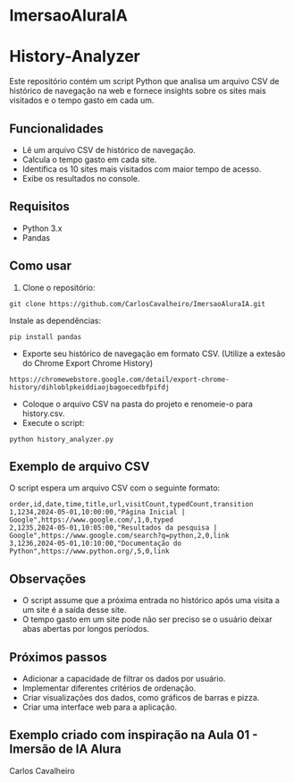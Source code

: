 # ImersaoAluraIA
# History-Analyzer

Este repositório contém um script Python que analisa um arquivo CSV de histórico de navegação na web e fornece insights sobre os sites mais visitados e o tempo gasto em cada um.

## Funcionalidades

* Lê um arquivo CSV de histórico de navegação.
* Calcula o tempo gasto em cada site.
* Identifica os 10 sites mais visitados com maior tempo de acesso.
* Exibe os resultados no console.

## Requisitos

* Python 3.x
* Pandas

## Como usar

1. Clone o repositório: 

```
git clone https://github.com/CarlosCavalheiro/ImersaoAluraIA.git

```

Instale as dependências:

```
pip install pandas

```

* Exporte seu histórico de navegação em formato CSV. (Utilize a extesão do Chrome Export Chrome History)
```
https://chromewebstore.google.com/detail/export-chrome-history/dihloblpkeiddiaojbagoecedbfpifdj
```

* Coloque o arquivo CSV na pasta do projeto e renomeie-o para history.csv.
* Execute o script:

```
python history_analyzer.py

```


## Exemplo de arquivo CSV

O script espera um arquivo CSV com o seguinte formato:

```
order,id,date,time,title,url,visitCount,typedCount,transition
1,1234,2024-05-01,10:00:00,"Página Inicial | Google",https://www.google.com/,1,0,typed
2,1235,2024-05-01,10:05:00,"Resultados da pesquisa | Google",https://www.google.com/search?q=python,2,0,link
3,1236,2024-05-01,10:10:00,"Documentação do Python",https://www.python.org/,5,0,link
```

## Observações
* O script assume que a próxima entrada no histórico após uma visita a um site é a saída desse site.
* O tempo gasto em um site pode não ser preciso se o usuário deixar abas abertas por longos períodos.

## Próximos passos
* Adicionar a capacidade de filtrar os dados por usuário.
* Implementar diferentes critérios de ordenação.
* Criar visualizações dos dados, como gráficos de barras e pizza.
* Criar uma interface web para a aplicação.

## Exemplo criado com inspiração na Aula 01 - Imersão de IA Alura
Carlos Cavalheiro
